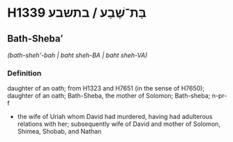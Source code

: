 # H1339 בַּת־שֶׁבַע / בתשבע

## Bath-Shebaʻ

_(bath-sheh'-bah | baht sheh-BA | baht sheh-VA)_

### Definition

daughter of an oath; from H1323 and H7651 (in the sense of H7650); daughter of an oath; Bath-Sheba, the mother of Solomon; Bath-sheba; n-pr-f

- the wife of Uriah whom David had murdered, having had adulterous relations with her; subsequently wife of David and mother of Solomon, Shimea, Shobab, and Nathan
